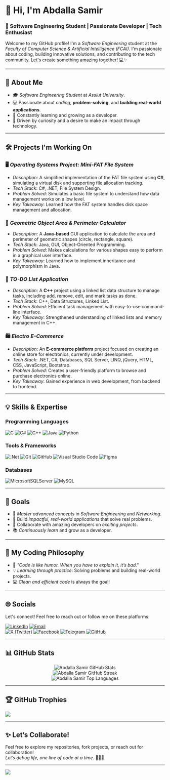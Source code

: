 # 👋 Hi, I'm Abdalla Samir

### 🚀 Software Engineering Student | Passionate Developer | Tech Enthusiast

Welcome to my GitHub profile! I'm a *Software Engineering* student at the *Faculty of Computer Science & Artificial Intelligence (FCAI)*. I'm passionate about coding, building innovative solutions, and contributing to the tech community. Let's create something amazing together! 💻✨

---

## 🌟 About Me

- 🎓 *Software Engineering Student* at *Assiut University*.
- 💻 Passionate about *coding*, **problem-solving**, and **building real-world applications**.
- 🌱 Constantly learning and growing as a developer.
- 🚀 Driven by curiosity and a desire to make an impact through technology.

---

## 🛠️ Projects I'm Working On

### 🖥️ *Operating Systems Project: Mini-FAT File System*
- *Description*: A simplified implementation of the FAT file system using **C#**, simulating a virtual disk and supporting file allocation tracking.
- *Tech Stack*: C#, .NET, File System Design.
- *Problem Solved*: Simulates a basic file system to understand how data management works on a low level.
- *Key Takeaway*: Learned how the FAT system handles disk space management and allocation.

### 📐 *Geometric Object Area & Perimeter Calculator*
- *Description*: A **Java-based** GUI application to calculate the area and perimeter of geometric shapes (circle, rectangle, square).
- *Tech Stack*: Java, GUI, Object-Oriented Programming.
- *Problem Solved*: Makes calculations for various shapes easy to perform in a graphical user interface.
- *Key Takeaway*: Learned how to implement inheritance and polymorphism in Java.

### 📝 *TO-DO List Application*
- *Description*: A **C++** project using a linked list data structure to manage tasks, including add, remove, edit, and mark tasks as done.
- *Tech Stack*: C++, Data Structures, Linked List.
- *Problem Solved*: Efficient task management with easy-to-use command-line interface.
- *Key Takeaway*: Strengthened understanding of linked lists and memory management in C++.

### 🛍️ *Electro E-Commerce*
- *Description*: An **E-commerce platform** project focused on creating an online store for electronics, currently under development.
- *Tech Stack*: .NET, C#, Databases, SQL Server, LINQ, jQuery, HTML, CSS, JavaScript, Bootstrap.
- *Problem Solved*: Creates a user-friendly platform to browse and purchase electronics online.
- *Key Takeaway*: Gained experience in web development, from backend to frontend.

---

## 💡 Skills & Expertise

### Programming Languages
![C](https://img.shields.io/badge/c-%2300599C.svg?style=for-the-badge&logo=c&logoColor=white&width=100&height=30)
![C#](https://img.shields.io/badge/c%23-%23239120.svg?style=for-the-badge&logo=csharp&logoColor=white&width=100&height=30)
![C++](https://img.shields.io/badge/c++-%2300599C.svg?style=for-the-badge&logo=c%2B%2B&logoColor=white&width=100&height=30)
![Java](https://img.shields.io/badge/java-%23ED8B00.svg?style=for-the-badge&logo=openjdk&logoColor=white&width=100&height=30)
![Python](https://img.shields.io/badge/python-3670A0?style=for-the-badge&logo=python&logoColor=ffdd54&width=100&height=30)

### Tools & Frameworks
![.Net](https://img.shields.io/badge/.NET-5C2D91?style=for-the-badge&logo=.net&logoColor=white&width=100&height=30)
![Git](https://img.shields.io/badge/git-%23F05033.svg?style=for-the-badge&logo=git&logoColor=white&width=100&height=30)
![GitHub](https://img.shields.io/badge/github-%23121011.svg?style=for-the-badge&logo=github&logoColor=white&width=100&height=30)
![Visual Studio Code](https://img.shields.io/badge/Visual%20Studio%20Code-007ACC.svg?style=for-the-badge&logo=visual-studio-code&logoColor=white&width=100&height=30)
![Figma](https://img.shields.io/badge/figma-%23F24E1E.svg?style=for-the-badge&logo=figma&logoColor=white&width=100&height=30)

### Databases
![MicrosoftSQLServer](https://img.shields.io/badge/Microsoft%20SQL%20Server-CC2927?style=for-the-badge&logo=microsoft%20sql%20server&logoColor=white&width=100&height=30)
![MySQL](https://img.shields.io/badge/mysql-4479A1.svg?style=for-the-badge&logo=mysql&logoColor=white&width=100&height=30)

---

## 🎯 Goals

- 🌟 *Master advanced concepts* in *Software Engineering* and *Networking*.
- 🔧 Build *impactful, real-world applications* that solve real problems.
- 🤝 Collaborate with amazing developers on *exciting projects*.
- 📚 *Continuously learn* and grow as a developer.

---

## 🧠 My Coding Philosophy

- 📖 *"Code is like humor. When you have to explain it, it’s bad."*
- 💡 *Learning through practice*: Solving problems and building real-world projects.
- 💻 *Clean and efficient code* is always the goal!

---

## 🌐 Socials

Let's connect! Feel free to reach out or follow me on these platforms:

[![LinkedIn](https://img.shields.io/badge/LinkedIn-%230077B5.svg?logo=linkedin&logoColor=white&style=for-the-badge&width=100&height=30)](https://linkedin.com/in/abdalla-mahmoud-9264242b6)
[![Email](https://img.shields.io/badge/Email-D14836?style=for-the-badge&logo=gmail&logoColor=white)](mailto:samirovic707@gmail.com)  
[![X (Twitter)](https://img.shields.io/badge/X-black.svg?logo=X&logoColor=white&style=for-the-badge&width=100&height=30)](https://x.com/abdallasamir04)
[![Facebook](https://img.shields.io/badge/Facebook-1877F2?style=for-the-badge&logo=facebook&logoColor=white&width=100&height=30)](https://www.facebook.com/abdallasamir04)
[![Telegram](https://img.shields.io/badge/Telegram-2CA5E0?style=for-the-badge&logo=telegram&logoColor=white&width=100&height=30)](https://t.me/abdallasamir04)
[![GitHub](https://img.shields.io/badge/GitHub-%23121011.svg?style=for-the-badge&logo=github&logoColor=white&width=100&height=30)](https://github.com/abdallasamir04)

---

## 📊 GitHub Stats

<!-- These images automatically update based on your GitHub account and repositories -->
<p align="center">
  <img src="https://github-readme-stats.vercel.app/api?username=abdallasamir04&theme=dark&hide_border=false&include_all_commits=false&count_private=false" alt="Abdalla Samir GitHub Stats"/>
  <br/>
  <img src="https://github-readme-streak-stats.herokuapp.com/?user=abdallasamir04&theme=dark&hide_border=false" alt="Abdalla Samir GitHub Streak"/>
  <br/>
  <img src="https://github-readme-stats.vercel.app/api/top-langs/?username=abdallasamir04&theme=dark&hide_border=false&include_all_commits=false&count_private=false&layout=compact" alt="Abdalla Samir Top Languages"/>
</p>

---

## 🏆 GitHub Trophies

![](https://github-profile-trophy.vercel.app/?username=abdallasamir04&theme=radical&no-frame=false&no-bg=true&margin-w=4)

---

## ✨ Let’s Collaborate!

Feel free to explore my repositories, fork projects, or reach out for collaboration!  
*Let’s debug life, one line of code at a time.* 🧑‍💻🔥

---

[![](https://visitcount.itsvg.in/api?id=abdallasamir04&icon=0&color=0)](https://visitcount.itsvg.in)

<!-- Proudly created with GPRM ( https://gprm.itsvg.in ) -->
